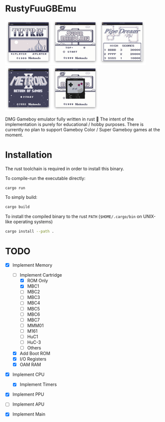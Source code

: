 # RustyFuuGBEmu

<img src="./assets/Screenshot_Tetris.png" width=30%><img src="./assets/Screenshot_Super_Mario_Land.png" width=30%><img src="./assets/Screenshot_Pipe_Dream.png" width=30%><img src="./assets/Screenshot_Metroid.png" width=30%><img src="./assets/Screenshot_Controls.png" width=30%>

DMG Gameboy emulator fully written in rust 🦀
The intent of the implementation is purely for educational / hobby purposes. There is currently no plan to support Gameboy Color / Super Gameboy games at the moment.

# Installation

The rust toolchain is required in order to install this binary.

To compile-run the executable directly:
```sh
cargo run
```

To simply build:
```sh
cargo build
```

To install the compiled binary to the rust `PATH` (`$HOME/.cargo/bin` on UNIX-like operating systems)

```sh
cargo install --path .
```

# TODO

- [X] Implement Memory
    - [ ] Implement Cartridge
        - [x] ROM Only
        - [X] MBC1
        - [ ] MBC2
        - [ ] MBC3
        - [ ] MBC4
        - [ ] MBC5
        - [ ] MBC6
        - [ ] MBC7
        - [ ] MMM01
        - [ ] M161
        - [ ] HuC1
        - [ ] HuC-3
        - [ ] Others
    - [x] Add Boot ROM
    - [X] I/O Registers
    - [X] OAM RAM
- [X] Implement CPU
    - [X] Implement Timers
- [X] Implement PPU
- [ ] Implement APU
- [X] Implement Main

